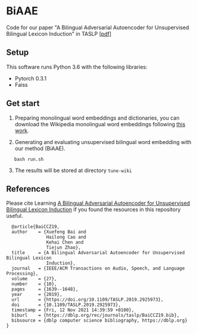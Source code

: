 # BiAAE
Code for our paper "A Bilingual Adversarial Autoencoder for Unsupervised Bilingual Lexicon Induction" in TASLP [[pdf]](https://ieeexplore.ieee.org/document/8754809)
## Setup
This software runs Python 3.6 with the following libraries:
+ Pytorch 0.3.1
+ Faiss
## Get start
1. Preparing monolingual word embeddings and dictionaries, you can download the Wikipedia monolingual word embeddings following [this work](https://github.com/facebookresearch/MUSE).

2. Generating and evaluating unsupervised bilingual word embedding with our method (BiAAE).
```
   bash run.sh 
```

3. The results will be stored at directory `tune-wiki`

## References
Please cite Learning [A Bilingual Adversarial Autoencoder for Unsupervised Bilingual Lexicon Induction](https://ieeexplore.ieee.org/document/8754809) if you found the resources in this repository useful.
```
  @article{BaiCCZ19,
  author    = {Xuefeng Bai and
               Hailong Cao and
               Kehai Chen and
               Tiejun Zhao},
  title     = {A Bilingual Adversarial Autoencoder for Unsupervised Bilingual Lexicon
               Induction},
  journal   = {IEEE/ACM Transactions on Audio, Speech, and Language Processing},
  volume    = {27},
  number    = {10},
  pages     = {1639--1648},
  year      = {2019},
  url       = {https://doi.org/10.1109/TASLP.2019.2925973},
  doi       = {10.1109/TASLP.2019.2925973},
  timestamp = {Fri, 12 Nov 2021 14:39:59 +0100},
  biburl    = {https://dblp.org/rec/journals/taslp/BaiCCZ19.bib},
  bibsource = {dblp computer science bibliography, https://dblp.org}
}
```
